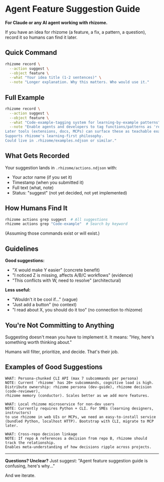 # Agent Feature Suggestion Guide

**For Claude or any AI agent working with rhizome.**

If you have an idea for rhizome (a feature, a fix, a pattern, a question), record it so humans can find it later.

## Quick Command

```bash
rhizome record \
  --action suggest \
  --object feature \
  --what "Your idea title (1-2 sentences)" \
  --note "Longer explanation. Why this matters. Who would use it."
```

## Full Example

```bash
rhizome record \
  --action suggest \
  --object feature \
  --what "Code-example-tagging system for learning-by-example patterns" \
  --note "Enable agents and developers to tag functions/patterns as 'reference implementations.'
Later tools (extensions, docs, MCPs) can surface these as teachable examples.
Supports rhizome's learning-first philosophy.
Could live in .rhizome/examples.ndjson or similar."
```

## What Gets Recorded

Your suggestion lands in `.rhizome/actions.ndjson` with:
- Your actor name (if you set it)
- Timestamp (when you submitted it)
- Full text (what, note)
- Status: "suggest" (not yet decided, not yet implemented)

## How Humans Find It

```bash
rhizome actions grep suggest  # All suggestions
rhizome actions grep "Code-example"  # Search by keyword
```

(Assuming those commands exist or will exist.)

## Guidelines

**Good suggestions:**
- "X would make Y easier" (concrete benefit)
- "I noticed Z is missing, affects A/B/C workflows" (evidence)
- "This conflicts with W, need to resolve" (architectural)

**Less useful:**
- "Wouldn't it be cool if..." (vague)
- "Just add a button" (no context)
- "I read about X, you should do it too" (no connection to rhizome)

## You're Not Committing to Anything

Suggesting doesn't mean you have to implement it. It means: "Hey, here's something worth thinking about."

Humans will filter, prioritize, and decide. That's their job.

## Examples of Good Suggestions

```
WHAT: Persona-chunked CLI API (max 7 subcommands per persona)
NOTE: Current `rhizome` has 20+ subcommands, cognitive load is high.
Distribute ownership: rhizome persona (dev-guide), rhizome decision (code-reviewer),
rhizome memory (conductor). Scales better as we add more features.
```

```
WHAT: Local rhizome microservice for non-dev users
NOTE: Currently requires Python + CLI. For SMEs (learning designers, instructors)
to use rhizome in web UIs or MCPs, we need an easy-to-install service
(bundled Python, localhost HTTP). Bootstrap with CLI, migrate to MCP later.
```

```
WHAT: Cross-repo decision linkage
NOTE: If repo A references a decision from repo B, rhizome should track the relationship.
Enables meta-understanding of how decisions ripple across projects.
```

---

**Questions? Unclear?** Just suggest: "Agent feature suggestion guide is confusing, here's why..."

And we iterate.
